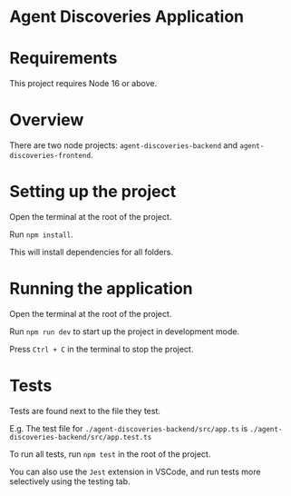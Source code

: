 # Agent Discoveries Application

# Requirements

This project requires Node 16 or above.

# Overview

There are two node projects: `agent-discoveries-backend` and
`agent-discoveries-frontend`.

# Setting up the project

Open the terminal at the root of the project.

Run `npm install`.

This will install dependencies for all folders.

# Running the application

Open the terminal at the root of the project.

Run `npm run dev` to start up the project in development mode.

Press `Ctrl + C` in the terminal to stop the project.

# Tests

Tests are found next to the file they test.

E.g. The test file for `./agent-discoveries-backend/src/app.ts` is
`./agent-discoveries-backend/src/app.test.ts`

To run all tests, run `npm test` in the root of the project.

You can also use the `Jest` extension in VSCode, and run tests more
selectively using the testing tab.
